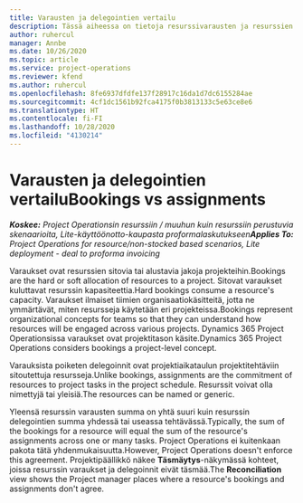 ```yaml
---
title: Varausten ja delegointien vertailu
description: Tässä aiheessa on tietoja resurssivarausten ja resurssien delegointien välisistä eroista.
author: ruhercul
manager: Annbe
ms.date: 10/26/2020
ms.topic: article
ms.service: project-operations
ms.reviewer: kfend
ms.author: ruhercul
ms.openlocfilehash: 8fe6937dfdfe137f28917c16da1d7dc6155284ae
ms.sourcegitcommit: 4cf1dc1561b92fca4175f0b3813133c5e63ce8e6
ms.translationtype: HT
ms.contentlocale: fi-FI
ms.lasthandoff: 10/28/2020
ms.locfileid: "4130214"
---
```

# <a name="bookings-vs-assignments"></a><span data-ttu-id="e30ab-103">Varausten ja delegointien vertailu</span><span class="sxs-lookup"><span data-stu-id="e30ab-103">Bookings vs assignments</span></span>

<span data-ttu-id="e30ab-104">_**Koskee:** Project Operationsin resurssiin / muuhun kuin resurssiin perustuvia skenaarioita, Lite-käyttöönotto-kaupasta proformalaskutukseen_</span><span class="sxs-lookup"><span data-stu-id="e30ab-104">_**Applies To:** Project Operations for resource/non-stocked based scenarios, Lite deployment - deal to proforma invoicing_</span></span>

<span data-ttu-id="e30ab-105">Varaukset ovat resurssien sitovia tai alustavia jakoja projekteihin.</span><span class="sxs-lookup"><span data-stu-id="e30ab-105">Bookings are the hard or soft allocation of resources to a project.</span></span> <span data-ttu-id="e30ab-106">Sitovat varaukset kuluttavat resurssin kapasiteettia.</span><span class="sxs-lookup"><span data-stu-id="e30ab-106">Hard bookings consume a resource's capacity.</span></span> <span data-ttu-id="e30ab-107">Varaukset ilmaiset tiimien organisaatiokäsitteitä, jotta ne ymmärtävät, miten resursseja käytetään eri projekteissa.</span><span class="sxs-lookup"><span data-stu-id="e30ab-107">Bookings represent organizational concepts for teams so that they can understand how resources will be engaged across various projects.</span></span> <span data-ttu-id="e30ab-108">Dynamics 365 Project Operationsissa varaukset ovat projektitason käsite.</span><span class="sxs-lookup"><span data-stu-id="e30ab-108">Dynamics 365 Project Operations considers bookings a project-level concept.</span></span> 

<span data-ttu-id="e30ab-109">Varauksista poiketen delegoinnit ovat projektiaikataulun projektitehtäviin sitoutettuja resursseja.</span><span class="sxs-lookup"><span data-stu-id="e30ab-109">Unlike bookings, assignments are the commitment of resources to project tasks in the project schedule.</span></span> <span data-ttu-id="e30ab-110">Resurssit voivat olla nimettyjä tai yleisiä.</span><span class="sxs-lookup"><span data-stu-id="e30ab-110">The resources can be named or generic.</span></span> 

<span data-ttu-id="e30ab-111">Yleensä resurssin varausten summa on yhtä suuri kuin resurssin delegointien summa yhdessä tai useassa tehtävässä.</span><span class="sxs-lookup"><span data-stu-id="e30ab-111">Typically, the sum of the bookings for a resource will equal the sum of the resource's assignments across one or many tasks.</span></span> <span data-ttu-id="e30ab-112">Project Operations ei kuitenkaan pakota tätä yhdenmukaisuutta.</span><span class="sxs-lookup"><span data-stu-id="e30ab-112">However, Project Operations doesn't enforce this agreement.</span></span> <span data-ttu-id="e30ab-113">Projektipäällikkö näkee **Täsmäytys**-näkymässä kohteet, joissa resurssin varaukset ja delegoinnit eivät täsmää.</span><span class="sxs-lookup"><span data-stu-id="e30ab-113">The **Reconciliation** view shows the Project manager places where a resource's bookings and assignments don't agree.</span></span>
